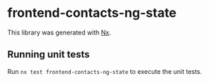 # frontend-contacts-ng-state

This library was generated with [Nx](https://nx.dev).

## Running unit tests

Run `nx test frontend-contacts-ng-state` to execute the unit tests.

